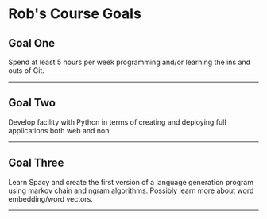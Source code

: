 # Rob's Course Goals

## Goal One
Spend at least 5 hours per week programming and/or learning the ins and outs of Git.

-----



## Goal Two

Develop facility with Python in terms of creating and deploying full applications both web and non.

-----


## Goal Three

Learn Spacy and create the first version of a language generation program using markov chain and ngram algorithms.  Possibly learn more about word embedding/word vectors.

-----

